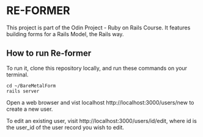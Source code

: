 # RE-FORMER

This project is part of the Odin Project - Ruby on Rails Course.
It features building forms for a Rails Model, the Rails way.

## How to run Re-former
To run it, clone this repository locally, and run these commands on your terminal.

```
cd ~/BareMetalForm
rails server
```
Open a web browser and vist localhost http://localhost:3000/users/new to create a new user.

To edit an existing user, visit http://localhost:3000/users/id/edit, where id is the user_id of the user record you wish to edit.
